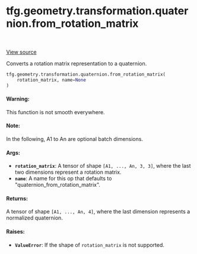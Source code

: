 <div itemscope itemtype="http://developers.google.com/ReferenceObject">
<meta itemprop="name" content="tfg.geometry.transformation.quaternion.from_rotation_matrix" />
<meta itemprop="path" content="Stable" />
</div>

# tfg.geometry.transformation.quaternion.from_rotation_matrix

<!-- Insert buttons and diff -->

<table class="tfo-notebook-buttons tfo-api" align="left">
</table>

<a target="_blank" href="https://github.com/tensorflow/graphics/blob/master/tensorflow_graphics/geometry/transformation/quaternion.py">View source</a>



Converts a rotation matrix representation to a quaternion.

```python
tfg.geometry.transformation.quaternion.from_rotation_matrix(
    rotation_matrix, name=None
)
```



<!-- Placeholder for "Used in" -->


#### Warning:

This function is not smooth everywhere.



#### Note:

In the following, A1 to An are optional batch dimensions.



#### Args:


* <b>`rotation_matrix`</b>: A tensor of shape `[A1, ..., An, 3, 3]`, where the last two
  dimensions represent a rotation matrix.
* <b>`name`</b>: A name for this op that defaults to "quaternion_from_rotation_matrix".


#### Returns:

A tensor of shape `[A1, ..., An, 4]`, where the last dimension represents
a normalized quaternion.



#### Raises:


* <b>`ValueError`</b>: If the shape of `rotation_matrix` is not supported.